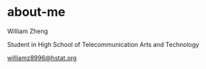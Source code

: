 # about-me

William Zheng 

Student in High School of Telecommunication Arts and Technology

williamz8996@hstat.org